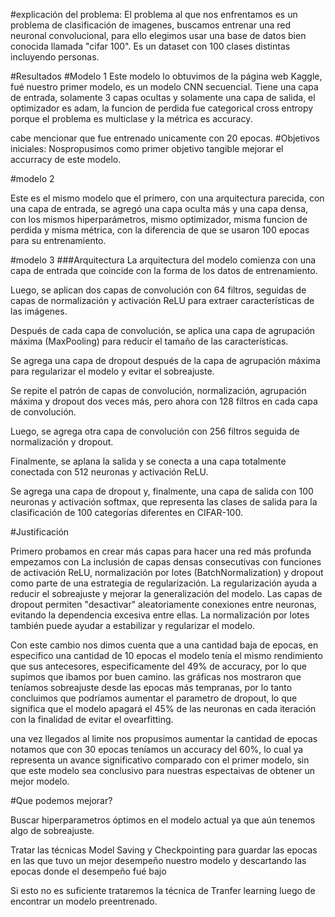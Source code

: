 #explicación del problema:
El problema al que nos enfrentamos es un problema de clasificación de imagenes, buscamos entrenar una red neuronal convolucional, para ello elegimos usar una base de datos bien conocida llamada "cifar 100". Es un dataset con 100 clases distintas incluyendo personas. 

#Resultados 
#Modelo 1 
Este modelo lo obtuvimos de la página web Kaggle, fué nuestro primer modelo, es un modelo CNN secuencial. 
Tiene una capa de entrada, solamente 3 capas ocultas y solamente una capa de salida, el optimizador es adam, la funcion de perdida fue categorical cross entropy porque el problema es multiclase y la métrica es accuracy.

cabe mencionar que fue entrenado unicamente con 20 epocas. 
#Objetivos iniciales: 
Nospropusimos como primer objetivo tangible mejorar el accurracy de este modelo. 

#modelo 2 

Este es el mismo modelo que el primero, con una arquitectura parecida, con una capa de entrada, se agregó una capa oculta más y una capa densa, con los mismos hiperparámetros, mismo optimizador, misma funcion de perdida y misma métrica, con la diferencia de que se usaron 100 epocas para su entrenamiento. 


#modelo 3 
###Arquitectura 
La arquitectura del modelo comienza con una capa de entrada que coincide con la forma de los datos de entrenamiento.

Luego, se aplican dos capas de convolución con 64 filtros, seguidas de capas de normalización y activación ReLU para extraer características de las imágenes.

Después de cada capa de convolución, se aplica una capa de agrupación máxima (MaxPooling) para reducir el tamaño de las características.

Se agrega una capa de dropout después de la capa de agrupación máxima para regularizar el modelo y evitar el sobreajuste.

Se repite el patrón de capas de convolución, normalización, agrupación máxima y dropout dos veces más, pero ahora con 128 filtros en cada capa de convolución.

Luego, se agrega otra capa de convolución con 256 filtros seguida de normalización y dropout.


Finalmente, se aplana la salida y se conecta a una capa totalmente conectada con 512 neuronas y activación ReLU.

Se agrega una capa de dropout y, finalmente, una capa de salida con 100 neuronas y activación softmax, que representa las clases de salida para la clasificación de 100 categorías diferentes en CIFAR-100.


#Justificación

Primero probamos en crear más capas para hacer una red más profunda
empezamos con La inclusión de capas densas consecutivas con funciones de activación ReLU, normalización por lotes (BatchNormalization) y dropout como parte de una estrategia de regularización. La regularización ayuda a reducir el sobreajuste y mejorar la generalización del modelo. 
Las capas de dropout permiten "desactivar" aleatoriamente conexiones entre neuronas, evitando la dependencia excesiva entre ellas. 
La normalización por lotes también puede ayudar a estabilizar y regularizar el modelo.

Con este cambio nos dimos cuenta que a una cantidad baja de epocas, en especifico una cantidad de 10 epocas el modelo tenía el mismo rendimiento que sus antecesores, especificamente del 49% de accuracy, por lo que supimos que ibamos por buen camino.
las gráficas nos mostraron que teníamos sobreajuste desde las epocas más tempranas, por lo tanto concluimos que podríamos aumentar el parametro de dropout, lo que significa que el modelo apagará el 45% de las neuronas en cada iteración con la finalidad de evitar el ovearfitting.

una vez llegados al limite nos propusimos aumentar la cantidad de epocas notamos que con 30 epocas teníamos un accuracy del 60%, lo cual ya representa un avance significativo comparado con el primer modelo, sin que este modelo sea conclusivo para nuestras espectaivas de obtener un mejor modelo. 

#Que podemos mejorar?

Buscar hiperparametros óptimos en el modelo actual ya que aún tenemos algo de sobreajuste. 

Tratar las técnicas Model Saving y Checkpointing para guardar las epocas en las que tuvo un mejor desempeño nuestro modelo y descartando las epocas donde el desempeño fué bajo

Si esto no es suficiente trataremos la técnica de Tranfer learning luego de encontrar un modelo preentrenado. 





